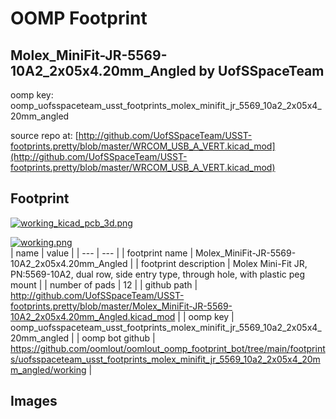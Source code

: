# OOMP Footprint  
## Molex_MiniFit-JR-5569-10A2_2x05x4.20mm_Angled  by UofSSpaceTeam  
  
oomp key: oomp_uofsspaceteam_usst_footprints_molex_minifit_jr_5569_10a2_2x05x4_20mm_angled  
  
source repo at: [http://github.com/UofSSpaceTeam/USST-footprints.pretty/blob/master/WRCOM_USB_A_VERT.kicad_mod](http://github.com/UofSSpaceTeam/USST-footprints.pretty/blob/master/WRCOM_USB_A_VERT.kicad_mod)  
## Footprint  
  
[![working_kicad_pcb_3d.png](working_kicad_pcb_3d_600.png)](working_kicad_pcb_3d.png)  
  
[![working.png](working_600.png)](working.png)  
| name | value | 
| --- | --- | 
| footprint name | Molex_MiniFit-JR-5569-10A2_2x05x4.20mm_Angled | 
| footprint description | Molex Mini-Fit JR, PN:5569-10A2, dual row, side entry type, through hole, with plastic peg mount | 
| number of pads | 12 | 
| github path | http://github.com/UofSSpaceTeam/USST-footprints.pretty/blob/master/Molex_MiniFit-JR-5569-10A2_2x05x4.20mm_Angled.kicad_mod | 
| oomp key | oomp_uofsspaceteam_usst_footprints_molex_minifit_jr_5569_10a2_2x05x4_20mm_angled | 
| oomp bot github | https://github.com/oomlout/oomlout_oomp_footprint_bot/tree/main/footprints/uofsspaceteam_usst_footprints_molex_minifit_jr_5569_10a2_2x05x4_20mm_angled/working | 
## Images  
